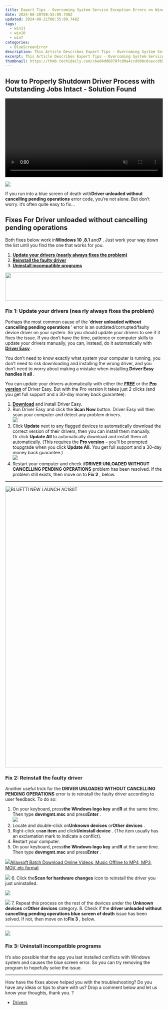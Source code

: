```yaml
---
title: Expert Tips - Overcoming System Service Exception Errors on Windows 7 Systems
date: 2024-08-20T08:55:09.748Z
updated: 2024-08-21T08:55:09.748Z
tags:
  - win11
  - win10
  - win7
categories:
  - BlueScreenError
description: This Article Describes Expert Tips - Overcoming System Service Exception Errors on Windows 7 Systems
excerpt: This Article Describes Expert Tips - Overcoming System Service Exception Errors on Windows 7 Systems
thumbnail: https://thmb.techidaily.com/c6ed4dd6078fc00a4ccdd98c0ceccdb558ca50f259a821b95bf9be5b46566a3f.jpg
---
```


## How to Properly Shutdown Driver Process with Outstanding Jobs Intact - Solution Found

<!-- affiliate ads begin -->
<a href="https://secure.2checkout.com/order/checkout.php?PRODS=36506229&QTY=1&AFFILIATE=108875&CART=1"><video width="100%" height="" class="rounded-t-md shadow-lg relative z-20" controls="" autoplay="" loop="" muted="" playsinline="" webkit-playinginline="">
<source type="video/mp4" src="https://aidaform.com/images/videos/aidaform-welcome-site.mp4"><source type="video/webm" src="https://aidaform.com/images/videos/aidaform-welcome-site.webm"></video></a>
<!-- affiliate ads end -->
![](https://images.drivereasy.com/wp-content/uploads/2018/11/img_5bf7d8f264410.jpg)

 If you run into a blue screen of death with**Driver unloaded without cancelling pending operations** error code, you’re not alone. But don’t worry. it’s often quite easy to fix…

## Fixes For Driver unloaded without cancelling pending operations

 Both fixes below work in**Windows 10** ,**8.1** and**7** . Just work your way down the list until you find the one that works for you.

1. [**Update your drivers (nearly always fixes the problem)**](https://www.drivereasy.com/knowledge/driver-unloaded-without-cancelling-pending-operations-solved/#F1)
2. **[](https://tools.techidaily.com/drivereasy/download/) [Reinstall the faulty driver](https://tools.techidaily.com/drivereasy/download/)**
3. [**Uninstall incompatible programs**](https://tools.techidaily.com/drivereasy/download/)

<!-- affiliate ads begin -->
<a href="https://laganoo.pxf.io/c/5597632/1657399/16446" target="_top" id="1657399"><img src="//a.impactradius-go.com/display-ad/16446-1657399" border="0" alt="" width="728" height="90"/></a><img height="0" width="0" src="https://imp.pxf.io/i/5597632/1657399/16446" style="position:absolute;visibility:hidden;" border="0" />
<!-- affiliate ads end -->
### **Fix 1: Update your drivers (nea** rly always fixes the problem)

 Perhaps the most common cause of the ‘**driver unloaded without cancelling pending operations** ’ error is an outdated/corrupted/faulty device driver on your system. So you should update your drivers to see if it fixes the issue.  If you don’t have the time, patience or computer skills to update your drivers manually, you can, instead, do it automatically with **[Driver Easy](https://tools.techidaily.com/drivereasy/download/)**  .

 You don’t need to know exactly what system your computer is running, you don’t need to risk downloading and installing the wrong driver, and you don’t need to worry about making a mistake when installing.**Driver Easy handles it all** .

 You can update your drivers automatically with either the **[FREE](https://tools.techidaily.com/drivereasy/download/)**  or the **[Pro version](https://tools.techidaily.com/drivereasy/download/)**  of Driver Easy. But with the Pro version it takes just 2 clicks (and you get full support and a 30-day money back guarantee):

1. [**Download**](https://tools.techidaily.com/drivereasy/download/) and install Driver Easy.
2. Run Driver Easy and click the **Scan Now** button. Driver Easy will then scan your computer and detect any problem drivers.  
![](https://images.drivereasy.com/wp-content/uploads/2018/11/img_5bf7a23f5f0b9.jpg)
3. Click **Update** next to any flagged devices to automatically download the correct version of their drivers, then you can install them manually.  
 Or click **Update All** to automatically download and install them all automatically. (This requires the **[Pro version](https://tools.techidaily.com/drivereasy/download/)**  – you’ll be prompted toupgrade when you click   **Update All.**  You get full support and a 30-day money back guarantee.)  
![](https://images.drivereasy.com/wp-content/uploads/2018/11/img_5bf7a282e05cc.jpg)
4. Restart your computer and check if**DRIVER UNLOADED WITHOUT CANCELLING PENDING OPERATIONS** problem has been resolved. If the problem still exists, then move on to **Fix 2** , below.

---

<!-- affiliate ads begin -->
<a href="https://bluettide.pxf.io/c/5597632/2042332/17092" target="_top" id="2042332"><img src="//a.impactradius-go.com/display-ad/17092-2042332" border="0" alt="BLUETTI NEW LAUNCH AC180T" width="960" height="900"/></a><img height="0" width="0" src="https://imp.pxf.io/i/5597632/2042332/17092" style="position:absolute;visibility:hidden;" border="0" />
<!-- affiliate ads end -->
### Fix 2: Reinstall the faulty driver

 Another useful trick for the **DRIVER UNLOADED WITHOUT CANCELLING PENDING OPERATIONS** error is to reinstall the faulty driver according to user feedback. To do so:

1. On your keyboard, press**the Windows logo key** and**R** at the same time. Then type **devmgmt.msc** and press**Enter** .  
![](https://images.drivereasy.com/wp-content/uploads/2018/11/img_5bf7d2a3c0863.png)
2. Locate and double-click on**Unknown devices** or**Other devices** .
3. Right-click on**an item** and click**Uninstall device** . (The item usually has an exclamation mark to indicate a conflict).
4. Restart your computer.
5. On your keyboard, press**the Windows logo key** and**R** at the same time. Then type **devmgmt.msc** and press**Enter** .  
<!-- affiliate ads begin -->
<a href="https://secure.2checkout.com/order/checkout.php?PRODS=4631056&QTY=1&AFFILIATE=108875&CART=1"><img src="https://secure.avangate.com/images/merchant/997e65474a248252883b485717f7d098/products/buy-windows.png" border="0">Allavsoft Batch Download Online Videos, Music Offline to MP4, MP3, MOV, etc format </a>
<!-- affiliate ads end -->
![](https://images.drivereasy.com/wp-content/uploads/2018/11/img_5bf7d2a3c0863.png)
6. Click the**Scan for hardware changes** icon to reinstall the driver you just uninstalled.  
<!-- affiliate ads begin -->
<a href="https://store.bitdefender.com/affiliate.php?ACCOUNT=BITLATIN&AFFILIATE=108875&PATH=http%3A%2F%2Fwww.bitdefender.com%2Fbusiness%3FAFFILIATE%3D108875%26RESOURCE%3D30%2525%2BOff%2Ball%2BGravityZone%2BProducts"><img src="https://www.bitdefender.com/content/dam/bitdefender/business/campaign/1200X628.png" border="0"></a>
<!-- affiliate ads end -->
![](https://images.drivereasy.com/wp-content/uploads/2018/11/img_5bf7d806cf8e6.jpg)
7. Repeat this process on the rest of the devices under the **Unknown devices** or**Other devices** category.
8. Check if the **driver unloaded without cancelling pending operations blue screen of death** issue has been solved. If not, then move on to**Fix 3** , below.

---

<!-- affiliate ads begin -->
<a href="https://store.nero.com/order/checkout.php?PRODS=42296985&QTY=1&AFFILIATE=108875&CART=1"><img src="https://secure.avangate.com/images/merchant/9cea886b9f44a3c2df1163730ab64994/products/copy_nero_burning_rom_cart.png" border="0">
</a>
<!-- affiliate ads end -->
### Fix 3: Uninstall incompatible programs

 It’s also possible that the app you last installed conflicts with Windows system and causes the blue screen error. So you can try removing the program to hopefully solve the issue.

---

 How have the fixes above helped you with the troubleshooting? Do you have any ideas or tips to share with us? Drop a comment below and let us know your thoughts, thank you. ?

* [Drivers](https://tools.techidaily.com/drivereasy/download/)

<ins class="adsbygoogle"
     style="display:block"
     data-ad-format="autorelaxed"
     data-ad-client="ca-pub-7571918770474297"
     data-ad-slot="1223367746"></ins>



<ins class="adsbygoogle"
     style="display:block"
     data-ad-client="ca-pub-7571918770474297"
     data-ad-slot="8358498916"
     data-ad-format="auto"
     data-full-width-responsive="true"></ins>


